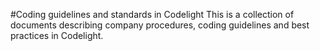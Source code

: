 #Coding guidelines and standards in Codelight
This is a collection of documents describing company procedures, coding guidelines and best practices in Codelight.
